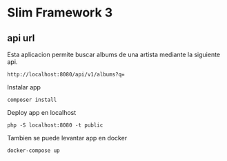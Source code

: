 # Slim Framework 3 


## api url 

Esta aplicacion permite buscar albums de una artista mediante la siguiente api.

    http://localhost:8080/api/v1/albums?q=
    
Instalar app
    
    composer install

Deploy app en localhost

	php -S localhost:8080 -t public
	
Tambien se puede levantar app en docker
    
    docker-compose up
	
	

